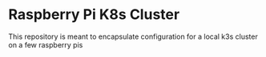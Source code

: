 # Raspberry Pi K8s Cluster 

This repository is meant to encapsulate configuration for a local k3s cluster on a few raspberry pis
